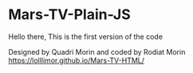 # Mars-TV-Plain-JS

Hello there,
This is the first version of the code

Designed by Quadri Morin and coded by Rodiat Morin
https://lolllimor.github.io/Mars-TV-HTML/
